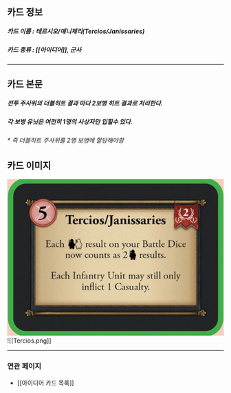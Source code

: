 ## 카드 정보
##### 카드 이름 : 테르시오/예니체리(Tercios/Janissaries)
##### 카드 종류 : [[아이디어]], 군사
---
## 카드 본문
##### 전투 주사위의 더블히트 결과 마다 2보병 히트 결과로 처리한다.
##### 각 보병 유닛은 여전히 1명의 사상자만 입힐수 있다.
###### * 즉 더블히트 주사위를 2명 보병에 할당해야함

## 카드 이미지
<img src="\Assets\Tercios.png"/>
![[Tercios.png]]

--- 

### 연관 페이지
- [[아이디어 카드 목록]]

